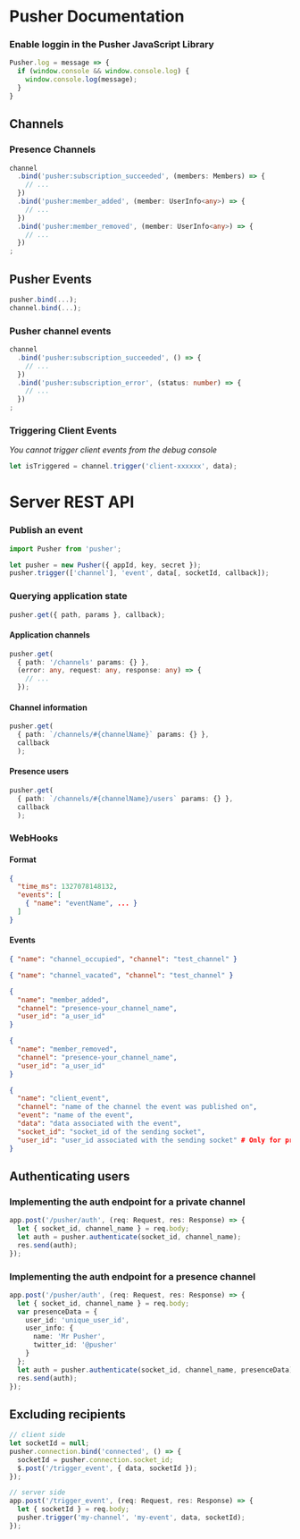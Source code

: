 # Pusher Documentation

### Enable loggin in the Pusher JavaScript Library

```javascript
Pusher.log = message => {
  if (window.console && window.console.log) {
    window.console.log(message);
  }
}
```

## Channels

### Presence Channels

```typescript
channel
  .bind('pusher:subscription_succeeded', (members: Members) => {
    // ...
  })
  .bind('pusher:member_added', (member: UserInfo<any>) => {
    // ...
  })
  .bind('pusher:member_removed', (member: UserInfo<any>) => {
    // ...
  })
;
```

## Pusher Events

```typescript
pusher.bind(...);
channel.bind(...);
```

### Pusher channel events

```typescript
channel
  .bind('pusher:subscription_succeeded', () => {
    // ...
  })
  .bind('pusher:subscription_error', (status: number) => {
    // ...
  })
;
```

### Triggering Client Events

*You cannot trigger client events from the debug console*

```typescript
let isTriggered = channel.trigger('client-xxxxxx', data);
```

# Server REST API

### Publish an event

```typescript
import Pusher from 'pusher';

let pusher = new Pusher({ appId, key, secret });
pusher.trigger(['channel'], 'event', data[, socketId, callback]);
```

### Querying application state

```typescript
pusher.get({ path, params }, callback);
```

#### Application channels

```typescript
pusher.get(
  { path: '/channels' params: {} },
  (error: any, request: any, response: any) => {
    // ...
  });
```

#### Channel information

```typescript
pusher.get(
  { path: `/channels/#{channelName}` params: {} },
  callback
  );
```

#### Presence users

```typescript
pusher.get(
  { path: `/channels/#{channelName}/users` params: {} },
  callback
  );
```

### WebHooks

#### Format

```json
{
  "time_ms": 1327078148132,
  "events": [
    { "name": "eventName", ... }
  ]
}
```

#### Events

```json
{ "name": "channel_occupied", "channel": "test_channel" }
```

```json
{ "name": "channel_vacated", "channel": "test_channel" }
```

```json
{
  "name": "member_added",
  "channel": "presence-your_channel_name",
  "user_id": "a_user_id"
}
```

```json
{
  "name": "member_removed",
  "channel": "presence-your_channel_name",
  "user_id": "a_user_id"
}
```

```json
{
  "name": "client_event",
  "channel": "name of the channel the event was published on",
  "event": "name of the event",
  "data": "data associated with the event",
  "socket_id": "socket_id of the sending socket",
  "user_id": "user_id associated with the sending socket" # Only for presence channels
}
```

## Authenticating users

### Implementing the auth endpoint for a private channel

```typescript
app.post('/pusher/auth', (req: Request, res: Response) => {
  let { socket_id, channel_name } = req.body;
  let auth = pusher.authenticate(socket_id, channel_name);
  res.send(auth);
});
```

### Implementing the auth endpoint for a presence channel

```typescript
app.post('/pusher/auth', (req: Request, res: Response) => {
  let { socket_id, channel_name } = req.body;
  var presenceData = {
    user_id: 'unique_user_id',
    user_info: {
      name: 'Mr Pusher',
      twitter_id: '@pusher'
    }
  };
  let auth = pusher.authenticate(socket_id, channel_name, presenceData);
  res.send(auth);
});
```

## Excluding recipients

```typescript
// client side
let socketId = null;
pusher.connection.bind('connected', () => {
  socketId = pusher.connection.socket_id;
  $.post('/trigger_event', { data, socketId });
});

// server side
app.post('/trigger_event', (req: Request, res: Response) => {
  let { socketId } = req.body;
  pusher.trigger('my-channel', 'my-event', data, socketId);
});
```



